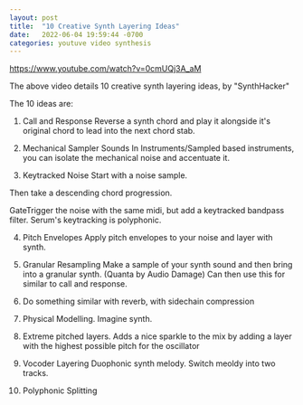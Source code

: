 ```yaml
---
layout: post
title:  "10 Creative Synth Layering Ideas"
date:   2022-06-04 19:59:44 -0700
categories: youtuve video synthesis
---
```


https://www.youtube.com/watch?v=0cmUQj3A_aM

The above video details 10 creative synth layering ideas, by "SynthHacker"

The 10 ideas are:

1. Call and Response
Reverse a synth chord and play it alongside it's original chord to lead into the next chord stab.

2. Mechanical Sampler Sounds
In Instruments/Sampled based instruments, you can isolate the mechanical noise and accentuate it.

3. Keytracked Noise
Start with a noise sample.

Then take a descending chord progression.

GateTrigger the noise with the same midi, but add a keytracked bandpass filter.  Serum's keytracking is polyphonic.

4. Pitch Envelopes
Apply pitch envelopes to your noise and layer with synth.

5. Granular Resampling
Make a sample of your synth sound and then bring into a granular synth. (Quanta by Audio Damage)
Can then use this for similar to call and response.  

6. Do something similar with reverb, with sidechain compression

7. Physical Modelling.  Imagine synth.


8. Extreme pitched layers. 
Adds a nice sparkle to the mix by adding a layer with the highest possible pitch for the oscillator

9.  Vocoder Layering
Duophonic synth melody.  Switch meoldy into two tracks.  

10. Polyphonic Splitting



